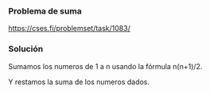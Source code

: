### Problema de suma

https://cses.fi/problemset/task/1083/

### Solución

Sumamos los numeros de 1 a n usando la fórmula n(n+1)/2.

Y restamos la suma de los numeros dados.
